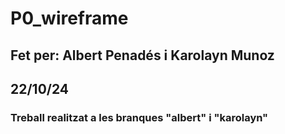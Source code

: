 # P0_wireframe
## Fet per: Albert Penadés i Karolayn Munoz
## 22/10/24

### Treball realitzat a les branques "albert" i "karolayn"